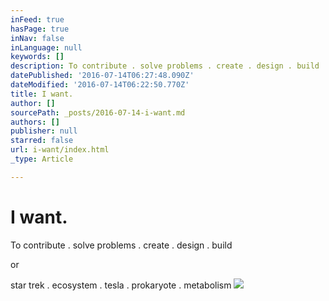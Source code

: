```yaml
---
inFeed: true
hasPage: true
inNav: false
inLanguage: null
keywords: []
description: To contribute . solve problems . create . design . build
datePublished: '2016-07-14T06:27:48.090Z'
dateModified: '2016-07-14T06:22:50.770Z'
title: I want.
author: []
sourcePath: _posts/2016-07-14-i-want.md
authors: []
publisher: null
starred: false
url: i-want/index.html
_type: Article

---
```

# I want.

To contribute . solve problems . create . design . build

or

star trek . ecosystem . tesla . prokaryote . metabolism
![](https://imgflo.herokuapp.com/graph/vahj1ThiexotieMo/1241fa7338c8db203ebe09cbbd326bde/croprotate.jpg?cropheight=3457&cropwidth=5184&degrees=0&input=https%3A%2F%2Fthe-grid-user-content.s3-us-west-2.amazonaws.com%2Fd98eaba5-02c0-4ff3-ba89-9100376b41b9.jpg&x=0&y=0)